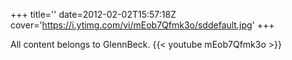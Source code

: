 +++
title=''
date=2012-02-02T15:57:18Z
cover='https://i.ytimg.com/vi/mEob7Qfmk3o/sddefault.jpg'
+++

All content belongs to GlennBeck.
{{< youtube mEob7Qfmk3o >}}
